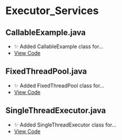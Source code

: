# Executor_Services

## CallableExample.java

- ✨ Added CallableExample class for...
- [View Code](CallableExample.java)

## FixedThreadPool.java

- ✨ Added FixedThreadPool class for...
- [View Code](FixedThreadPool.java)

## SingleThreadExecutor.java

- ✨ Added SingleThreadExecutor class for...
- [View Code](SingleThreadExecutor.java)
